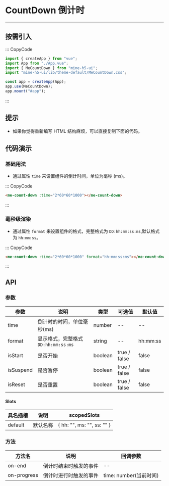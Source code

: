# CountDown 倒计时

---

## 按需引入

::: CopyCode

```JavaScript
import { createApp } from "vue";
import App from "./App.vue";
import { MeCountDown } from "mine-h5-ui";
import "mine-h5-ui/lib/theme-default/MeCountDown.css";

const app = createApp(App);
app.use(MeCountDown);
app.mount("#app");
```

:::

## 提示

- 如果你觉得重新编写 HTML 结构麻烦，可以直接复制下面的代码。

## 代码演示

### 基础用法

- 通过属性 `time` 来设置组件的倒计时间，单位为毫秒 (ms)。

::: CopyCode

```HTML
<me-count-down :time="2*60*60*1000"></me-count-down>
```

:::

### 毫秒级渲染

- 通过属性 `format` 来设置组件的格式，完整格式为 `DD:hh:mm:ss:ms`,默认格式为 `hh:mm:ss`。

::: CopyCode

```HTML
<me-count-down :time="2*60*60*1000" format="hh:mm:ss:ms"></me-count-down>
```

:::

## API

### 参数

| 参数      | 说明                                | 类型    | 可选值       | 默认值   |
| --------- | ----------------------------------- | ------- | ------------ | -------- |
| time      | 倒计时的时间，单位毫秒(ms)          | number  | --           | --       |
| format    | 显示格式，完整格式 `DD:hh:mm:ss:ms` | string  | --           | hh:mm:ss |
| isStart   | 是否开始                            | boolean | true / false | false    |
| isSuspend | 是否暂停                            | boolean | true / false | false    |
| isReset   | 是否重置                            | boolean | true / false | false    |

#### Slots

| 具名插槽 | 说明     | scopedSlots                |
| -------- | -------- | -------------------------- |
| default  | 默认名称 | { hh: "", ms: "", ss: "" } |

### 方法

| 方法名      | 说明                   | 回调参数               |
| ----------- | ---------------------- | ---------------------- |
| on-end      | 倒计时结束时触发的事件 | --                     |
| on-progress | 倒计时进行时触发的事件 | time: number(当前时间) |
